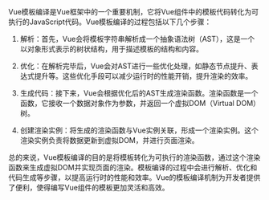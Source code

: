 Vue模板编译是Vue框架中的一个重要机制，它将Vue组件中的模板代码转化为可执行的JavaScript代码。Vue模板编译的过程包括以下几个步骤：

1. 解析：首先，Vue会将模板字符串解析成一个抽象语法树（AST），这是一个以对象形式表示的树状结构，用于描述模板的结构和内容。

2. 优化：在解析完毕后，Vue会对AST进行一些优化处理，如静态节点提升、表达式提升等。这些优化手段可以减少运行时的性能开销，提升渲染的效率。

3. 生成代码：接下来，Vue会根据优化后的AST生成渲染函数。渲染函数是一个函数，它接收一个数据对象作为参数，并返回一个虚拟DOM（Virtual DOM）树。

4. 创建渲染实例：将生成的渲染函数与Vue实例关联，形成一个渲染实例。这个渲染实例负责将数据更新到虚拟DOM，并进行页面渲染。

总的来说，Vue模板编译的目的是将模板转化为可执行的渲染函数，通过这个渲染函数来生成虚拟DOM并实现页面的渲染。模板编译的过程中会进行解析、优化和代码生成等步骤，以提高运行时的性能和效率。Vue的模板编译机制为开发者提供了便利，使得编写Vue组件的模板更加灵活和高效。